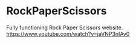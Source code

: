 # RockPaperScissors
Fully functioning Rock Paper Scissors website. https://www.youtube.com/watch?v=jaVNP3nIAv0
